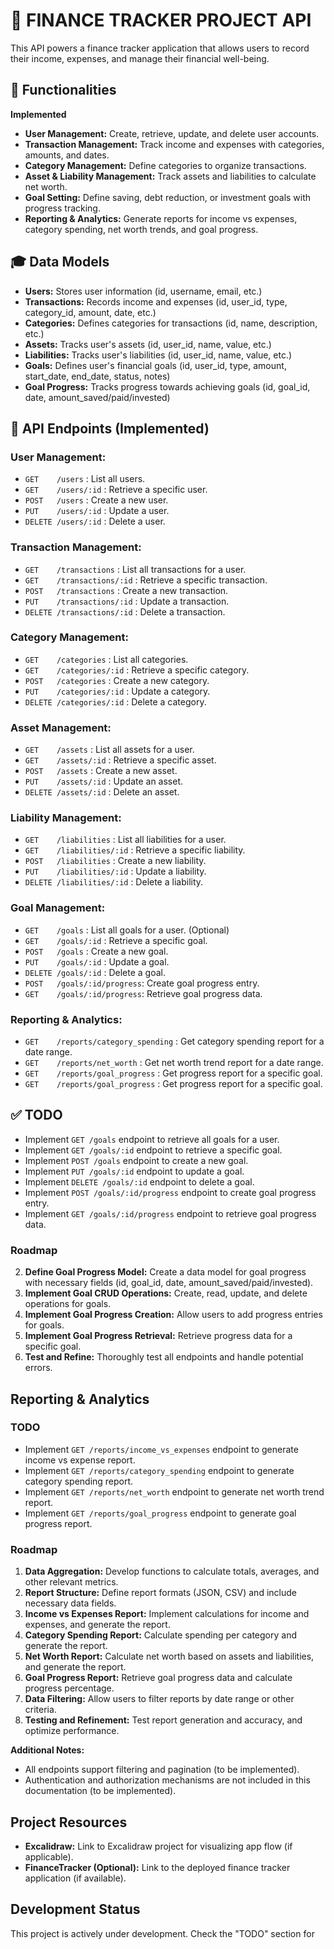 # 🤑 FINANCE TRACKER PROJECT API

This API powers a finance tracker application that allows users to record their income, expenses, and manage their financial well-being.

## 🤖 Functionalities

**Implemented**

- **User Management:** Create, retrieve, update, and delete user accounts.
- **Transaction Management:** Track income and expenses with categories, amounts, and dates.
- **Category Management:** Define categories to organize transactions.
- **Asset & Liability Management:** Track assets and liabilities to calculate net worth.
- **Goal Setting:** Define saving, debt reduction, or investment goals with progress tracking.
- **Reporting & Analytics:** Generate reports for income vs expenses, category spending, net worth trends, and goal progress.

## 🎓 Data Models

- **Users:** Stores user information (id, username, email, etc.)
- **Transactions:** Records income and expenses (id, user_id, type, category_id, amount, date, etc.)
- **Categories:** Defines categories for transactions (id, name, description, etc.)
- **Assets:** Tracks user's assets (id, user_id, name, value, etc.)
- **Liabilities:** Tracks user's liabilities (id, user_id, name, value, etc.)
- **Goals:** Defines user's financial goals (id, user_id, type, amount, start_date, end_date, status, notes)
- **Goal Progress:** Tracks progress towards achieving goals (id, goal_id, date, amount_saved/paid/invested)

## 🦾 API Endpoints (Implemented)

### **User Management:**

- `GET    /users` : List all users.
- `GET    /users/:id` : Retrieve a specific user.
- `POST   /users` : Create a new user.
- `PUT    /users/:id` : Update a user.
- `DELETE /users/:id` : Delete a user.

### **Transaction Management:**

- `GET    /transactions` : List all transactions for a user.
- `GET    /transactions/:id` : Retrieve a specific transaction.
- `POST   /transactions` : Create a new transaction.
- `PUT    /transactions/:id` : Update a transaction.
- `DELETE /transactions/:id` : Delete a transaction.

### **Category Management:**

- `GET    /categories` : List all categories.
- `GET    /categories/:id` : Retrieve a specific category.
- `POST   /categories` : Create a new category.
- `PUT    /categories/:id` : Update a category.
- `DELETE /categories/:id` : Delete a category.

### **Asset Management:**

- `GET    /assets` : List all assets for a user.
- `GET    /assets/:id` : Retrieve a specific asset.
- `POST   /assets` : Create a new asset.
- `PUT    /assets/:id` : Update an asset.
- `DELETE /assets/:id` : Delete an asset.

### **Liability Management:**

- `GET    /liabilities` : List all liabilities for a user.
- `GET    /liabilities/:id` : Retrieve a specific liability.
- `POST   /liabilities` : Create a new liability.
- `PUT    /liabilities/:id` : Update a liability.
- `DELETE /liabilities/:id` : Delete a liability.

### **Goal Management:**

- `GET    /goals` : List all goals for a user. (Optional)
- `GET    /goals/:id` : Retrieve a specific goal.
- `POST   /goals` : Create a new goal.
- `PUT    /goals/:id` : Update a goal.
- `DELETE /goals/:id` : Delete a goal.
- `POST   /goals/:id/progress`: Create goal progress entry.
- `GET    /goals/:id/progress`: Retrieve goal progress data.

### **Reporting & Analytics:**

- `GET    /reports/category_spending` : Get category spending report for a date range.
- `GET    /reports/net_worth` : Get net worth trend report for a date range.
- `GET    /reports/goal_progress` : Get progress report for a specific goal.
- `GET    /reports/goal_progress` : Get progress report for a specific goal.

## ✅ TODO

- Implement `GET /goals` endpoint to retrieve all goals for a user.
- Implement `GET /goals/:id` endpoint to retrieve a specific goal.
- Implement `POST /goals` endpoint to create a new goal.
- Implement `PUT /goals/:id` endpoint to update a goal.
- Implement `DELETE /goals/:id` endpoint to delete a goal.
- Implement `POST /goals/:id/progress` endpoint to create goal progress entry.
- Implement `GET /goals/:id/progress` endpoint to retrieve goal progress data.

### Roadmap

2. **Define Goal Progress Model:** Create a data model for goal progress with necessary fields (id, goal_id, date, amount_saved/paid/invested).
3. **Implement Goal CRUD Operations:** Create, read, update, and delete operations for goals.
4. **Implement Goal Progress Creation:** Allow users to add progress entries for goals.
5. **Implement Goal Progress Retrieval:** Retrieve progress data for a specific goal.
6. **Test and Refine:** Thoroughly test all endpoints and handle potential errors.

## Reporting & Analytics

### TODO

- Implement `GET /reports/income_vs_expenses` endpoint to generate income vs expense report.
- Implement `GET /reports/category_spending` endpoint to generate category spending report.
- Implement `GET /reports/net_worth` endpoint to generate net worth trend report.
- Implement `GET /reports/goal_progress` endpoint to generate goal progress report.

### Roadmap

1. **Data Aggregation:** Develop functions to calculate totals, averages, and other relevant metrics.
2. **Report Structure:** Define report formats (JSON, CSV) and include necessary data fields.
3. **Income vs Expenses Report:** Implement calculations for income and expenses, and generate the report.
4. **Category Spending Report:** Calculate spending per category and generate the report.
5. **Net Worth Report:** Calculate net worth based on assets and liabilities, and generate the report.
6. **Goal Progress Report:** Retrieve goal progress data and calculate progress percentage.
7. **Data Filtering:** Allow users to filter reports by date range or other criteria.
8. **Testing and Refinement:** Test report generation and accuracy, and optimize performance.

**Additional Notes:**

- All endpoints support filtering and pagination (to be implemented).
- Authentication and authorization mechanisms are not included in this documentation (to be implemented).

## Project Resources

- **Excalidraw:** Link to Excalidraw project for visualizing app flow (if applicable).
- **FinanceTracker (Optional):** Link to the deployed finance tracker application (if available).

## Development Status

This project is actively under development. Check the "TODO" section for
